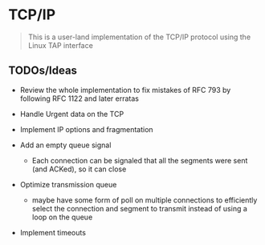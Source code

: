 # TCP/IP

> This is a user-land implementation of the TCP/IP protocol using the Linux TAP interface


## TODOs/Ideas

<!-- - Have a single outgoing queue that handles both normal transmissions and retransmissions, so we eliminate an additional thread
    - Each segment would have a RTO with new segments have RTO = 0, while retransmitted segments would have a non-zero RTO (increasing with each retransmission).
    - Insertions should be sorted by RTO (insertion sort should not be so computationally expensive...) -->

- Review the whole implementation to fix mistakes of RFC 793 by following RFC 1122 and later erratas

- Handle Urgent data on the TCP

- Implement IP options and fragmentation

- Add an empty queue signal
    - Each connection can be signaled that all the segments were sent (and ACKed), so it can close

- Optimize transmission queue
    - maybe have some form of poll on multiple connections to efficiently select the connection and segment to transmit instead of using a loop on the queue

- Implement timeouts
